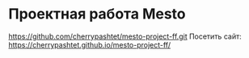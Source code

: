 # Проектная работа Mesto

https://github.com/cherrypashtet/mesto-project-ff.git
Посетить сайт: https://cherrypashtet.github.io/mesto-project-ff/
